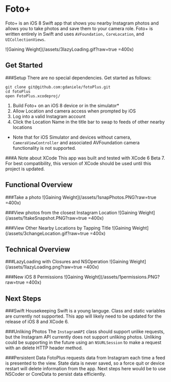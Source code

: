 # Foto+
Foto+ is an iOS 8 Swift app that shows you nearby Instagram photos and allows you to take photos and save them to your camera role. Foto+ is written entirely in Swift and uses `AVFoundation,` `CoreLocation`, and `UICollectionViews`.

![Gaining Weight](/assets/3lazyLoading.gif?raw=true =400x)


## Get Started
###Setup
There are no special dependencies. Get started as follows:

	git clone git@github.com:gdaniele/fotoPlus.git
	cd fotoPlus
	open FotoPlus.xcodeproj/
	
1. Build Foto+ on an iOS 8 device or in the simulator*
2. Allow Location and camera access when prompted by iOS
2. Log into a valid Instagram account
3. Click the Location Name in the title bar to swap to feeds of other nearby locations


 * Note that for iOS Simulator and devices without camera, `CameraViewController` and associated AVFoundation camera functionality is not supported.

###A Note about XCode
This app was built and tested with XCode 6 Beta 7. For best compatibility, this version of XCode should be used until this project is updated.


## Functional Overview
###Take a photo
![Gaining Weight](/assets/1snapPhotos.PNG?raw=true =400x)

###View photos from the closest Instagram Location
![Gaining Weight](/assets/1takeSnapshot.PNG?raw=true =400x)

###View Other Nearby Locations by Tapping Title
![Gaining Weight](/assets/3changeLocation.gif?raw=true =400x)

## Technical Overview

###LazyLoading with Closures and NSOperation
![Gaining Weight](/assets/1lazyLoading.png?raw=true =400x)

###New iOS 8 Permissions
![Gaining Weight](/assets/1permissions.PNG?raw=true =400x)

## Next Steps
###Swift Housekeeping
Swift is a young languge. Class and static variables are currently not supported. This app will likely need to be updated for the release of iOS 8 and XCode 6.

###Unliking Photos
The `InstagramAPI` class should support unlike requests, but the Instagram API currently does not support unliking photos. Unliking could be supporting in the future using an `NSURLSession` to make a request with an  delete HTTP header method.

###Persistent Data
FotoPlus requests data from Instagram each time a feed is presented to the view. State data is never saved, so a force quit or device restart will delete information from the app. Next steps here would be to use NSCoder or CoreData to persist data efficiently.